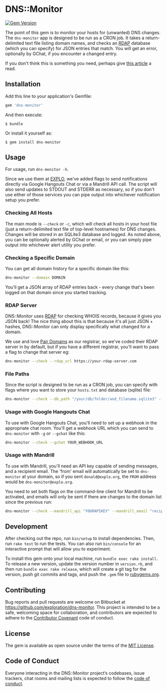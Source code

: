 # DNS::Monitor

[![Gem Version](https://badge.fury.io/rb/dns-monitor.svg)](https://badge.fury.io/rb/dns-monitor)

The point of this gem is to monitor your hosts for (unwanted) DNS changes. The `dns-monitor` app is designed to be run as a CRON job. It takes a return-delimited text file listing domain names, and checks an [RDAP](https://www.icann.org/rdap) database (which you can specify) for JSON entries that match. You will get an error, optionally by GChat, if you encounter a changed entry.

If you don't think this is something you need, perhaps give [this article](https://krebsonsecurity.com/2019/02/a-deep-dive-on-the-recent-widespread-dns-hijacking-attacks/) a read.



## Installation

Add this line to your application's Gemfile:

```ruby
gem 'dns-monitor'
```

And then execute:

    $ bundle

Or install it yourself as:

    $ gem install dns-monitor



## Usage

For usage, run `dns-monitor -h`.

Since we use them at [EXPLO](https://www.explo.org), we've added flags to send notifications directly via Google Hangouts Chat or via a Mandrill API call. The script will also send updates to STDOUT and STDERR as necessary, so if you don't use either of those services you can pipe output into whichever notification setup you prefer.

### Checking All Hosts

The main mode is `--check` or `-c`, which will check all hosts in your host file (just a return-delimited text file of top-level hostnames) for DNS changes. Changes will be stored in an SQLite3 database and logged. As noted above, you can be optionally alerted by GChat or email, or you can simply pipe output into whichever alert utility you prefer.

### Checking a Specific Domain

You can get all domain history for a specific domain like this:

```bash
dns-monitor --domain DOMAIN
```

You'll get a JSON array of RDAP entries back - every change that's been logged on that domain since you started tracking.

### RDAP Server

DNS::Monitor uses [RDAP](https://www.icann.org/rdap) for checking WHOIS records, because it gives you JSON back! The nice thing about this is that because it's all just JSON + hashes, DNS::Monitor can only display specifically what changed for a domain.

We use and love [Pair Domains](https://pairdomains.com) as our registrar, so we've coded their RDAP server in by default, but if you have a different registrar, you'll want to pass a flag to change that server eg:

```bash
dns-monitor --check --rdap_url https://your-rdap-server.com
```

### File Paths

Since the script is designed to be run as a CRON job, you can specify with flags where you want to store your `hosts.txt` and database (sqlite) file:

```bash
dns-monitor --check --db_path "/your/db/folder/and_filename.sqlite3" --domains_path "/your/domains/textfile/folder/and_filename.txt"
```


### Usage with Google Hangouts Chat

To use with Google Hangouts Chat, you'll need to set up a webhook in the appropriate chat room. You'll get a webhook URL which you can send to `dns-monitor` with `-g` or `--gchat` like this:

```bash
dns-monitor --check --gchat YOUR_WEBHOOK_URL
```

### Usage with Mandrill

To use with Mandrill, you'll need an API key capable of sending messages, and a recipient email. The 'from' email will automatically be set to `dns-monitor` at your domain, so if you sent `donald@explo.org`, the `FROM` address would be `dns-monitor@explo.org`.

You need to set both flags on the command-line client for Mandrill to be activated, and emails will only be sent if there are changes to the domain list since the previous run:

```bash
dns-monitor --check --mandrill_api "YOURAPIKEY" --mandrill_email "recipient@yourdomain.com"
```



## Development

After checking out the repo, run `bin/setup` to install dependencies. Then, run `rake test` to run the tests. You can also run `bin/console` for an interactive prompt that will allow you to experiment.

To install this gem onto your local machine, run `bundle exec rake install`. To release a new version, update the version number in `version.rb`, and then run `bundle exec rake release`, which will create a git tag for the version, push git commits and tags, and push the `.gem` file to [rubygems.org](https://rubygems.org).



## Contributing

Bug reports and pull requests are welcome on Bitbucket at https://github.com/exploration/dns-monitor. This project is intended to be a safe, welcoming space for collaboration, and contributors are expected to adhere to the [Contributor Covenant](http://contributor-covenant.org) code of conduct.



## License

The gem is available as open source under the terms of the [MIT License](https://opensource.org/licenses/MIT).



## Code of Conduct

Everyone interacting in the DNS::Monitor project’s codebases, issue trackers, chat rooms and mailing lists is expected to follow the [code of conduct](https://github.com/exploration/dns-monitor/blob/master/CODE_OF_CONDUCT.md).
